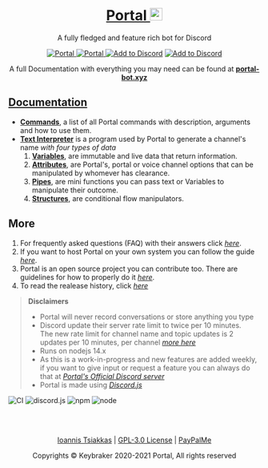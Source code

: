 <h1 align="center">
    <a href="https://portal-bot.xyz" target="_blank">
        Portal <img src="https://github.com/keybraker/portal/blob/master/src/assets/img/portal_logo.png" alt="Portal logo" width="25" height="25">
    </a>
</h1>

<p align="center">A fully fledged and feature rich bot for Discord</p>

<!-- <p align="center">
    Automatic voice channel generation with live name update<br>
    Music player that is clean and clutter free, all from one channel<br>
    Assigns and strips roles from users with a single reaction<br>
    Create temporary "focus" channels for private conversations<br>
    Portal will keep you up to speed, with voice announcements<br>
    Get the latest on many topics, from weather to corona to news<br>
    You can create URL-only text channels<br>
</p> -->

<p align="center">
    <a href="https://top.gg/bot/704400876860735569">
        <img src="https://top.gg/api/widget/status/704400876860735569.svg?noavatar=true" alt="Portal" />
    </a>
    <a href="https://top.gg/bot/704400876860735569">
        <img src="https://top.gg/api/widget/upvotes/704400876860735569.svg?noavatar=true" alt="Portal" />
    </a>
    <a href="https://discord.com/api/oauth2/authorize?client_id=704400876860735569&permissions=8&redirect_uri=http%3A%2F%2Fwww.localhost%3A4000%2Fpremium%2F&scope=bot"><img src="https://img.shields.io/badge/📥-Add%20to%20Discord-blue" alt="Add to Discord" /></a>
    <a href="https://discord.gg/nuKXgFXr5y"><img src="https://img.shields.io/badge/Discord-Portal%20Official-green" alt="Add to Discord" /></a>
</p>

<p align="center">A full Documentation with everything you may need can be found at <b><a href="https://portal-bot.xyz">portal-bot.xyz</b></p>

## Documentation

* **[Commands](https://portal-bot.xyz/docs/commands/)**, a list of all Portal commands with description, arguments and how to use them.
* **[Text Interpreter](https://portal-bot.xyz/docs/regex/interpreter)** is a program used by Portal to generate a channel's name _with four types of data_
    1. **[Variables](https://portal-bot.xyz/docs/regex/interpreter/variables)**, are immutable and live data that return information.
    2. **[Attributes](https://portal-bot.xyz/docs/regex/interpreter/attributes)**, are Portal's, portal or voice channel options that can be manipulated by whomever has clearance.
    3. **[Pipes](https://portal-bot.xyz/docs/regex/interpreter/pipes)**, are mini functions you can pass text or Variables to manipulate their outcome.
    4. **[Structures](https://portal-bot.xyz/docs/regex/interpreter/structures)**, are conditional flow manipulators.
        
## More

1. For frequently asked questions (FAQ) with their answers click _[here](https://portal-bot.xyz/help/#faq)_.
2. If you want to host Portal on your own system you can follow the guide _[here](https://github.com/keybraker/portal/blob/master/docs/Hosting.md)_.
3. Portal is an open source project you can contribute too. There are guidelines for how to properly do it _[here](https://github.com/keybraker/portal/blob/master/docs/CONTRIBUTING.md)_.
4. To read the realease history, click _[here](https://portal-bot.xyz/blog)_

<!--## Release History
| Version | Date       | Argument                                                                                        |
| :------ | :--------- | :---------------------------------------------------------------------------------------------- |
| 0.6.5   | 15-03-2021 | _text interpreter refactoring, code restructure and minor fixes_                                |
| 0.6.4   | 10-03-2021 | _implemented bet and news commands, updated music player design other minor updates_            |
| 0.6.3   | 05-03-2021 | _increased responsed time by 70% and updated music player_                                      |
| 0.6.2   | 03-03-2021 | _major refactoring and updates to code throughout, a lot of performance improvements_           |
| 0.6.0   | 15-02-2021 | _transition to MongoDB from plain JSON file with many improvements, especially on music player_ |
| 0.5.7   | 18-01-2021 | _updates throughout the app to fix bugs and small problems_                                     |
| 0.5.0   | 08-01-2021 | _transition to Typescript from Javascript, a lot of errors have been fixed and is more robust_  |
| 0.2.1   | 16-06-2020 | _first version with more commands and feature with full test is now on two servers_             |
| 0.1.0   | 18-05-2020 | _beta testing with a small set of commands on one server_                                       |
| 0.0.1   | 05-05-2020 | _alpha version with initial features more of a test phase to test viability_                    |
-->

> **Disclaimers**
> 
> * Portal will never record conversations or store anything you type
> * Discord update their server rate limit to twice per 10 minutes.<br>
    The new rate limit for channel name and topic updates is 2 updates per 10 minutes, per channel _[more here](https://github.com/discordjs/discord.js/issues/4327)_
> * Runs on nodejs 14.x
> * As this is a work-in-progress and new features are added weekly, if you want to give input or request a feature you can always do that at _[Portal's Official Discord server](https://discord.gg/nuKXgFXr5y)_
> * Portal is made using _[Discord.js](https://discord.js.org/#/)_

<img src="https://github.com/keybraker/portal/workflows/compile%20test%20run/badge.svg" alt="CI" /> <img src="https://img.shields.io/badge/discord.js-12.5.1-blue" alt="discord.js" /> <img src="https://img.shields.io/badge/npm-6.14.10-blue" alt="npm" /> <img src="https://img.shields.io/badge/node-14.15.4-blue" alt="node">

<br><br>

<p align="center">
   <a href="https://github.com/keybraker">Ioannis Tsiakkas</a> | <a href="http://www.gnu.org/philosophy/free-sw.html">GPL-3.0 License</a> | <a href="https://www.paypal.com/paypalme/tsiakkas">PayPalMe</a>
</p>
   
<p align="center">Copyrights © Keybraker 2020-2021 Portal, All rights reserved</p>
